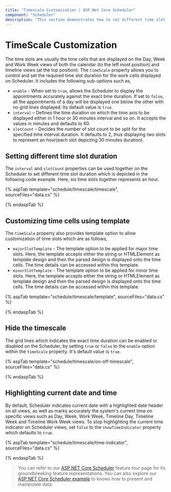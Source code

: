 ```yaml
---
title: "Timescale Customization | ASP.Net Core Scheduler"
component: "Scheduler"
description: "This section demonstrates how to set different time slot duration on Scheduler and also to customize the major and minor time slots using templates."
---
```


# TimeScale Customization

The time slots are usually the time cells that are displayed on the Day, Week and Work Week views of both the calendar (to the left most position) and timeline views (at the top position). The `timeScale` property allows you to control and set the required time slot duration for the work cells displayed on Scheduler. It includes the following sub-options such as,

* `enable` - When set to `true`, allows the Scheduler to display the appointments accurately against the exact time duration. If set to `false`, all the appointments of a day will be displayed one below the other with no grid lines displayed. Its default value is `true`.
* `interval` – Defines the time duration on which the time axis to be displayed either in 1 hour or 30 minutes interval and so on. It accepts the values in minutes and defaults to 60.
* `slotCount` – Decides the number of slot count to be split for the specified time interval duration. It defaults to 2, thus displaying two slots to represent an hour(each slot depicting 30 minutes duration).

## Setting different time slot duration

The `interval` and `slotCount` properties can be used together on the Scheduler to set different time slot duration which is depicted in the following code example. Here, six time slots together represents an hour.

{% aspTab template="schedule/timescale/timescale", sourceFiles="data.cs"  %}

{% endaspTab %}

## Customizing time cells using template

The `timeScale` property also provides template option to allow customization of time slots which are as follows,

* `majorSlotTemplate` - The template option to be applied for major time slots. Here, the template accepts either the string or HTMLElement as template design and then the parsed design is displayed onto the time cells. The time details can be accessed within this template.
* `minorSlotTemplate` - The template option to be applied for minor time slots. Here, the template accepts either the string or HTMLElement as template design and then the parsed design is displayed onto the time cells. The time details can be accessed within this template.

{% aspTab template="schedule/timescale/template", sourceFiles="data.cs"  %}

{% endaspTab %}

## Hide the timescale

The grid lines which indicates the exact time duration can be enabled or disabled on the Scheduler, by setting `true` or `false` to the `enable` option within the `timeScale` property. It's default value is `true`.

{% aspTab template="schedule/timescale/on-off-timescale", sourceFiles="data.cs"  %}

{% endaspTab %}

## Highlighting current date and time

By default, Scheduler indicates current date with a highlighted date header on all views, as well as marks accurately the system's current time on specific views such as Day, Week, Work Week, Timeline Day, Timeline Week and Timeline Work Week views. To stop highlighting the current time indicator on Scheduler views, set `false` to the `showTimeIndicator` property which defaults to `true`.

{% aspTab template="schedule/timescale/time-indicator", sourceFiles="data.cs"  %}

{% endaspTab %}

> You can refer to our [ASP.NET Core Scheduler](https://www.syncfusion.com/aspnet-core-ui-controls/scheduler) feature tour page for its groundbreaking feature representations. You can also explore our [ASP.NET Core Scheduler example](https://ej2.syncfusion.com/aspnetcore/Schedule/Overview#/material) to knows how to present and manipulate data.
